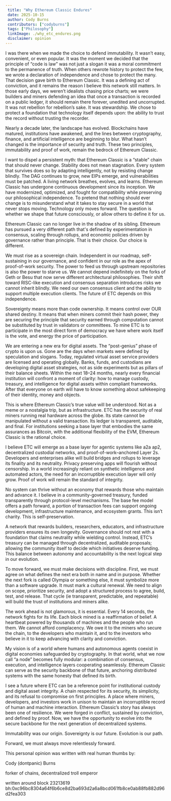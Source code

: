 ```yaml
--- 
 title: "Why Ethereum Classic Endures" 
 date: 2025-10-15
 author: Cody Burns
 contributors: ["codyburns"] 
 tags: ["Philosophy"] 
 linkImage: ./why_etc_endures.png
 disclaimer: opinion 
---
```


I was there when we made the choice to defend immutability. It wasn’t easy, convenient, or even popular. It was the moment we decided that the principle of “code is law” was not just a slogan it was a moral commitment to the permanence of truth. When others rewrote history to protect the few, we wrote a declaration of independence and chose to protect the many. That decision gave birth to Ethereum Classic. It was a defining act of conviction, and it remains the reason I believe this network still matters. In those early days, we weren’t idealists chasing price charts; we were builders and miners defending an idea that once a transaction is recorded on a public ledger, it should remain there forever, unedited and uncorrupted. It was not rebellion for rebellion’s sake. It was stewardship. We chose to protect a foundation that technology itself depends upon: the ability to trust the record without trusting the recorder.

Nearly a decade later, the landscape has evolved. Blockchains have matured, institutions have awakened, and the lines between cryptography, finance, and artificial intelligence are beginning to blur. What hasn’t changed is the importance of security and truth. These two principles, immutability and proof of work, remain the bedrock of Ethereum Classic.

I want to dispel a persistent myth: that Ethereum Classic is a “stable” chain that should never change. Stability does not mean stagnation. Every system that survives does so by adapting intelligently, not by resisting change blindly. The DAG continues to grow, new EIPs emerge, and vulnerabilities must be patched. A living network breathes, evolves, and learns. Ethereum Classic has undergone continuous development since its inception. We have modernized, optimized, and fought for compatibility while preserving our philosophical independence. To pretend that nothing should ever change is to misunderstand what it takes to stay secure in a world that never stops moving. Technology only moves forward. The question is whether we shape that future consciously, or allow others to define it for us.

Ethereum Classic can no longer live in the shadow of its sibling. Ethereum has pursued a very different path that's defined by experimentation in consensus, scaling through rollups, and economic policies driven by governance rather than principle. That is their choice. Our choice is different.

We must rise as a sovereign chain. Independent in our roadmap, self-sustaining in our governance, and confident in our role as the apex of proof-of-work security. The power to feed us through upstream repositories is also the power to starve us. We cannot depend indefinitely on the forks of Geth or Besu that now serve different architectural philosophies. Their shift toward RISC-like execution and consensus separation introduces risks we cannot inherit blindly. We need our own consensus client and the ability to support multiple execution clients. The future of ETC depends on this independence.

Sovereignty means more than code ownership. It means control over OUR shared destiny. It means that when miners commit their hash power, they are securing the principle that security earned through computation cannot be substituted by trust in validators or committees. To mine ETC is to participate in the most direct form of democracy we have where work itself is the vote, and energy the price of participation.

We are entering a new era for digital assets. The “post-genius” phase of crypto is upon us. Gone are the days when markets were defined by speculation and slogans. Today, regulated virtual asset service providers are licensed and operating globally. Banks, funds, and custodians are developing digital asset strategies, not as side experiments but as pillars of their balance sheets. Within the next 18–24 months, nearly every financial institution will confront a moment of clarity: how to manage custody, treasury, and intelligence for digital assets within compliant frameworks. After that everyone on earth will have to know something about safekeeping of their identity, money and objects.

This is where Ethereum Classic’s true value will be understood. Not as a meme or a nostalgia trip, but as infrastructure. ETC has the security of real miners running real hardware across the globe. Its state cannot be manipulated without a valid transaction. Its ledger is transparent, auditable, and final. For institutions seeking a base layer that embodies the same assurances as Bitcoin, with the additional flexibility of the EVM, Ethereum Classic is the rational choice.

I believe ETC will emerge as a base layer for agentic systems like a2a ap2, decentralized custodial networks, and proof-of-work–anchored Layer 2s. Developers and enterprises alike will build bridges and rollups to leverage its finality and its neutrality. Privacy preserving apps will flourish without censorship. In a world increasingly reliant on synthetic intelligence and automated actors, the need for an incorruptible execution layer will only grow. Proof of work will remain the standard of integrity.

No system can thrive without an economy that rewards those who maintain and advance it. I believe in a community-governed treasury, funded transparently through protocol-level mechanisms. The base fee model offers a path forward, a portion of transaction fees can support ongoing development, infrastructure maintenance, and ecosystem grants. This isn’t charity. This is self-preservation.

A network that rewards builders, researchers, educators, and infrastructure providers ensures its own longevity. Governance should not rest with a foundation that claims neutrality while wielding control. Instead, ETC’s treasury can be managed through decentralized, auditable proposals; allowing the community itself to decide which initiatives deserve funding. This balance between autonomy and accountability is the next logical step in our evolution. 

To move forward, we must make decisions with discipline. First, we must agree on what defines the next era both in name and in purpose. Whether the next fork is called Olympia or something else, it must symbolize more than a software upgrade. It must mark a cultural renewal. We need to align on scope, prioritize security, and adopt a structured process to agree, build, test, and release. That cycle (ie transparent, predictable, and repeatable) will build the trust of institutions and miners alike.

The work ahead is not glamorous, it is essential. Every 14 seconds, the network fights for its life. Each block mined is a reaffirmation of belief. A heartbeat powered by thousands of machines and the people who run them. We cannot afford complacency. We owe it to the miners who secure the chain, to the developers who maintain it, and to the investors who believe in it to keep advancing with clarity and conviction.

My vision is of a world where humans and autonomous agents coexist in digital economies safeguarded by cryptography. In that world, what we now call “a node” becomes fully modular: a combination of consensus, execution, and intelligence layers cooperating seamlessly. Ethereum Classic can serve as the security backbone of that future, anchoring distributed systems with the same honesty that defined its birth.

I see a future where ETC can be a reference point for institutional custody and digital asset integrity. A chain respected for its security, its simplicity, and its refusal to compromise on first principles. A place where miners, developers, and investors work in unison to maintain an incorruptible record of human and machine interaction. Ethereum Classic’s story has always been one of resilience. We were forged in conflict, sustained by conviction, and defined by proof. Now, we have the opportunity to evolve into the secure backbone for the next generation of decentralized systems.

Immutability was our origin. Sovereignty is our future. Evolution is our path.

Forward, we must always move relentlessly forward.

This personal opinion was written with real human thumbs by:

Cody (dontpanic) Burns

forker of chains, decentralized troll emperor

written around block 23213619 bh:0xc96bc8304a64f6b6ce8d2ba693d2a6a8bcd061fb8ce0ab88fb882d96d2fea303



